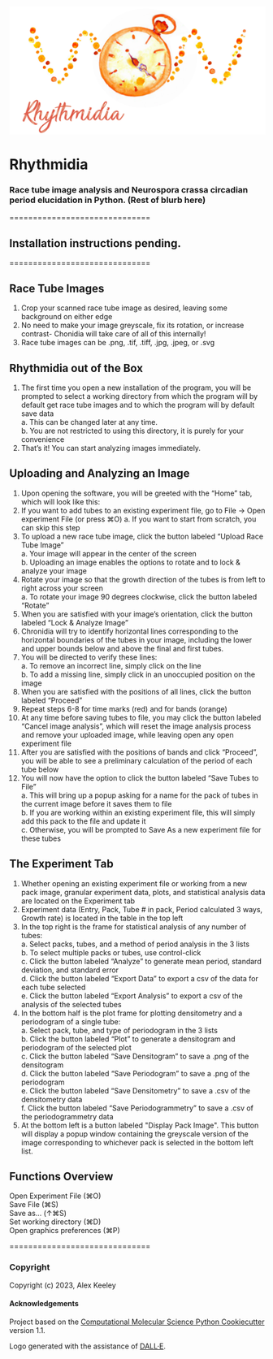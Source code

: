 ![rhythmidia](rhythmidiaLogoBanner.jpg)

Rhythmidia
==============================
<!--[//]: # (Badges)
[![GitHub Actions Build Status](https://github.com/REPLACE_WITH_OWNER_ACCOUNT/rhythmidia/workflows/CI/badge.svg)](https://github.com/REPLACE_WITH_OWNER_ACCOUNT/rhythmidia/actions?query=workflow%3ACI)
[![codecov](https://codecov.io/gh/REPLACE_WITH_OWNER_ACCOUNT/Rhythmidia/branch/main/graph/badge.svg)](https://codecov.io/gh/REPLACE_WITH_OWNER_ACCOUNT/Rhythmidia/branch/main)-->

### Race tube image analysis and Neurospora crassa circadian period elucidation in Python. (Rest of blurb here)
==============================
## Installation instructions pending.
==============================
## Race Tube Images
1. Crop your scanned race tube image as desired, leaving some background on either edge
2. No need to make your image greyscale, fix its rotation, or increase contrast- Chonidia will take care of all of this internally!
3. Race tube images can be .png, .tif, .tiff, .jpg, .jpeg, or .svg

## Rhythmidia out of the Box
1. The first time you open a new installation of the program, you will be prompted to select a working directory from which the program will by default get race tube images and to which the program will by default save data<br />
    a. This can be changed later at any time.<br />
    b. You are not restricted to using this directory, it is purely for your convenience<br />
2. That’s it! You can start analyzing images immediately.

## Uploading and Analyzing an Image
1. Upon opening the software, you will be greeted with the “Home” tab, which will look like this:
2. If you want to add tubes to an existing experiment file, go to File -> Open experiment File (or press ⌘O)
    a. If you want to start from scratch, you can skip this step
3. To upload a new race tube image, click the button labeled “Upload Race Tube Image”<br />
    a. Your image will appear in the center of the screen<br />
    b. Uploading an image enables the options to rotate and to lock & analyze your image<br />
4. Rotate your image so that the growth direction of the tubes is from left to right across your screen<br />
    a. To rotate your image 90 degrees clockwise, click the button labeled “Rotate”<br />
5. When you are satisfied with your image’s orientation, click the button labeled “Lock & Analyze Image”
6. Chronidia will try to identify horizontal lines corresponding to the horizontal boundaries of the tubes in your image, including the lower and upper bounds below and above the final and first tubes.
7. You will be directed to verify these lines:<br />
    a. To remove an incorrect line, simply click on the line<br />
    b. To add a missing line, simply click in an unoccupied position on the image<br />
8. When you are satisfied with the positions of all lines, click the button labeled “Proceed”
9. Repeat steps 6-8 for time marks (red) and for bands (orange)<br />
10. At any time before saving tubes to file, you may click the button labeled “Cancel image analysis”, which will reset the image analysis process and remove your uploaded image, while leaving open any open experiment file
11. After you are satisfied with the positions of bands and click “Proceed”, you will be able to see a preliminary calculation of the period of each tube below
12. You will now have the option to click the button labeled “Save Tubes to File”<br />
    a.  This will bring up a popup asking for a name for the pack of tubes in the current image before it saves them to file<br />
    b. If you are working within an existing experiment file, this will simply add this pack to the file and update it<br />
    c. Otherwise, you will be prompted to Save As a new experiment file for these tubes<br />

## The Experiment Tab
1. Whether opening an existing experiment file or working from a new pack image, granular experiment data, plots, and statistical analysis data are located on the Experiment tab
2. Experiment data (Entry, Pack, Tube # in pack, Period calculated 3 ways, Growth rate) is located in the table in the top left
3. In the top right is the frame for statistical analysis of any number of tubes:<br />
    a. Select packs, tubes, and a method of period analysis in the 3 lists<br />
    b. To select multiple packs or tubes, use control-click<br />
    c. Click the button labeled “Analyze” to generate mean period, standard deviation, and standard error<br />
    d. Click the button labeled “Export Data” to export a csv of the data for each tube selected<br />
    e. Click the button labeled “Export Analysis” to export a csv of the analysis of the selected tubes<br />
4. In the bottom half is the plot frame for plotting densitometry and a periodogram of a single tube:<br />
    a. Select pack, tube, and type of periodogram in the 3 lists<br />
    b. Click the button labeled “Plot” to generate a densitogram and periodogram of the selected plot<br />
    c. Click the button labeled “Save Densitogram” to save a .png of the densitogram<br />
    d. Click the button labeled “Save Periodogram” to save a .png of the periodogram<br />
    e. Click the button labeled “Save Densitometry” to save a .csv of the densitometry data<br />
    f. Click the button labeled “Save Periodogrammetry” to save a .csv of the periodogrammetry data<br />
5. At the bottom left is a button labeled "Display Pack Image". This button will display a popup window containing the greyscale version of the image corresponding to whichever pack is selected in the bottom left list.

## Functions Overview
Open Experiment File      (⌘O)<br />
Save File                 (⌘S)<br />
Save as…                 (↑⌘S)<br />
Set working directory     (⌘D)<br />
Open graphics preferences (⌘P)<br />

==============================

### Copyright

Copyright (c) 2023, Alex Keeley


#### Acknowledgements
 
Project based on the 
[Computational Molecular Science Python Cookiecutter](https://github.com/molssi/cookiecutter-cms) version 1.1.

Logo generated with the assistance of [DALL·E](https://labs.openai.com/).
